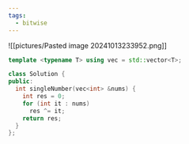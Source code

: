 ```yaml
---
tags:
  - bitwise
---
```

![[pictures/Pasted image 20241013233952.png]]



```c++
template <typename T> using vec = std::vector<T>;

class Solution {
public:
  int singleNumber(vec<int> &nums) {
    int res = 0;
    for (int it : nums)
      res ^= it;
    return res;
  }
};
```